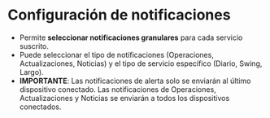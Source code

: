 # **Configuración de notificaciones**

- Permite **seleccionar notificaciones granulares** para cada servicio suscrito.
- Puede seleccionar el tipo de notificaciones (Operaciones, Actualizaciones, Noticias) y el tipo de servicio específico (Diario, Swing, Largo).
- **IMPORTANTE**: Las notificaciones de alerta solo se enviarán al último dispositivo conectado. Las notificaciones de Operaciones, Actualizaciones y Noticias se enviarán a todos los dispositivos conectados.

